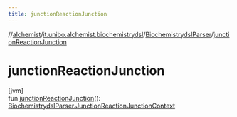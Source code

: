 ```yaml
---
title: junctionReactionJunction
---
```

//[alchemist](../../../index.html)/[it.unibo.alchemist.biochemistrydsl](../index.html)/[BiochemistrydslParser](index.html)/[junctionReactionJunction](junction-reaction-junction.html)



# junctionReactionJunction



[jvm]\
fun [junctionReactionJunction](junction-reaction-junction.html)(): [BiochemistrydslParser.JunctionReactionJunctionContext](-junction-reaction-junction-context/index.html)




